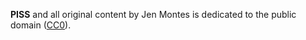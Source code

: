 **PISS** and all original content by Jen Montes is dedicated to the public domain ([CC0](http://creativecommons.org/publicdomain/zero/1.0/)).
